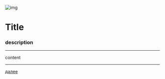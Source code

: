 ![img](https://1.bp.blogspot.com/-Mo-AjudcuiE/Xc6iWXQlJTI/AAAAAAAAEpg/UXt6nP9K4eYS6aw8v-x4Am-mK7hcWfE7QCLcBGAsYHQ/s320/009.png "009")
# **Title**
### description
---

content







---

[далее](010.mhtmld)
